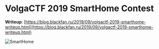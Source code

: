 VolgaCTF 2019 SmartHome Contest
===

**Writeup**: [https://blog.blackfan.ru/2019/09/volgactf-2019-smarthome-writeup.html](https://blog.blackfan.ru/2019/09/volgactf-2019-smarthome-writeup.html)

![SmartHome](https://i.imgur.com/4D7Nipn.png)